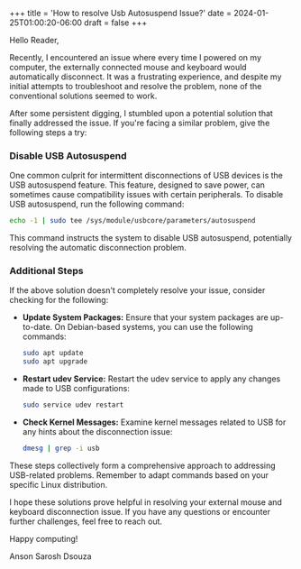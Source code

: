 +++
title = 'How to resolve Usb Autosuspend Issue?'
date = 2024-01-25T01:00:20-06:00
draft = false
+++

Hello Reader,

Recently, I encountered an issue where every time I powered on my computer, the externally connected mouse and keyboard would automatically disconnect. It was a frustrating experience, and despite my initial attempts to troubleshoot and resolve the problem, none of the conventional solutions seemed to work.

After some persistent digging, I stumbled upon a potential solution that finally addressed the issue. If you're facing a similar problem, give the following steps a try:

### Disable USB Autosuspend

One common culprit for intermittent disconnections of USB devices is the USB autosuspend feature. This feature, designed to save power, can sometimes cause compatibility issues with certain peripherals. To disable USB autosuspend, run the following command:

```bash
echo -1 | sudo tee /sys/module/usbcore/parameters/autosuspend
```

This command instructs the system to disable USB autosuspend, potentially resolving the automatic disconnection problem.

### Additional Steps

If the above solution doesn't completely resolve your issue, consider checking for the following:

- **Update System Packages:** Ensure that your system packages are up-to-date. On Debian-based systems, you can use the following commands:

  ```bash
  sudo apt update
  sudo apt upgrade
  ```

- **Restart udev Service:** Restart the udev service to apply any changes made to USB configurations:

  ```bash
  sudo service udev restart
  ```

- **Check Kernel Messages:** Examine kernel messages related to USB for any hints about the disconnection issue:

  ```bash
  dmesg | grep -i usb
  ```

These steps collectively form a comprehensive approach to addressing USB-related problems. Remember to adapt commands based on your specific Linux distribution.

I hope these solutions prove helpful in resolving your external mouse and keyboard disconnection issue. If you have any questions or encounter further challenges, feel free to reach out.

Happy computing!

Anson Sarosh Dsouza


